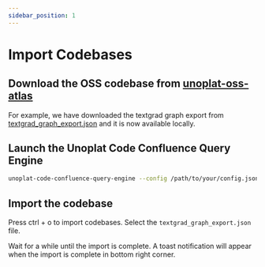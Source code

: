 ```yaml
---
sidebar_position: 1
---
```


# Import Codebases

## Download the OSS codebase from [unoplat-oss-atlas](https://github.com/unoplat/unoplat-oss-atlas)

For example, we have downloaded the textgrad graph export from [textgrad_graph_export.json](https://github.com/unoplat/unoplat-oss-atlas/blob/main/textgrad/textgrad_graph_export.json) and it is now available locally.

## Launch the Unoplat Code Confluence Query Engine

```bash
unoplat-code-confluence-query-engine --config /path/to/your/config.json
```

## Import the codebase

Press ctrl + o to import codebases. Select the `textgrad_graph_export.json` file. 

Wait for a while until the import is complete. A toast notification will appear when the import is complete in bottom right corner.